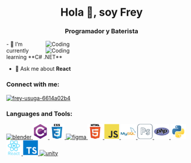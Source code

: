 <h1 align="center">Hola 👋, soy Frey</h1>
<h3 align="center">Programador y Baterista</h3>
<img align="right" alt="Coding" width="400" src="[https://media2.giphy.com/media/O0crlwCuNcVQk/200w.gif?cid=6c09b952kiz14lgyuo7l0wvb6e3woefd8rgknhc1fz8z35x5&ep=v1_gifs_search&rid=200w.gif&ct=g](https://media1.giphy.com/media/Y3M1lEO982asvJCTkn/giphy.gif?cid=6c09b952d977jrpsqadwzwwohc9zo19tlz5utkc1o8qzfn23&ep=v1_internal_gif_by_id&rid=giphy.gif&ct=s)">

<img align="right" alt="Coding" width="400" src="https://media2.giphy.com/media/O0crlwCuNcVQk/200w.gif?cid=6c09b952kiz14lgyuo7l0wvb6e3woefd8rgknhc1fz8z35x5&ep=v1_gifs_search&rid=200w.gif&ct=g">
- 🌱 I’m currently learning **C# .NET**

- 💬 Ask me about **React**

<h3 align="left">Connect with me:</h3>
<p align="left">
<a href="https://linkedin.com/in/frey-usuga-6614a02b4" target="blank"><img align="center" src="https://raw.githubusercontent.com/rahuldkjain/github-profile-readme-generator/master/src/images/icons/Social/linked-in-alt.svg" alt="frey-usuga-6614a02b4" height="30" width="40" /></a>
</p>

<h3 align="left">Languages and Tools:</h3>
<p align="left"> <a href="https://www.blender.org/" target="_blank" rel="noreferrer"> <img src="https://download.blender.org/branding/community/blender_community_badge_white.svg" alt="blender" width="40" height="40"/> </a> <a href="https://www.w3schools.com/cs/" target="_blank" rel="noreferrer"> <img src="https://raw.githubusercontent.com/devicons/devicon/master/icons/csharp/csharp-original.svg" alt="csharp" width="40" height="40"/> </a> <a href="https://www.w3schools.com/css/" target="_blank" rel="noreferrer"> <img src="https://raw.githubusercontent.com/devicons/devicon/master/icons/css3/css3-original-wordmark.svg" alt="css3" width="40" height="40"/> </a> <a href="https://www.figma.com/" target="_blank" rel="noreferrer"> <img src="https://www.vectorlogo.zone/logos/figma/figma-icon.svg" alt="figma" width="40" height="40"/> </a> <a href="https://www.w3.org/html/" target="_blank" rel="noreferrer"> <img src="https://raw.githubusercontent.com/devicons/devicon/master/icons/html5/html5-original-wordmark.svg" alt="html5" width="40" height="40"/> </a> <a href="https://developer.mozilla.org/en-US/docs/Web/JavaScript" target="_blank" rel="noreferrer"> <img src="https://raw.githubusercontent.com/devicons/devicon/master/icons/javascript/javascript-original.svg" alt="javascript" width="40" height="40"/> </a> <a href="https://www.mysql.com/" target="_blank" rel="noreferrer"> <img src="https://raw.githubusercontent.com/devicons/devicon/master/icons/mysql/mysql-original-wordmark.svg" alt="mysql" width="40" height="40"/> </a> <a href="https://www.photoshop.com/en" target="_blank" rel="noreferrer"> <img src="https://raw.githubusercontent.com/devicons/devicon/master/icons/photoshop/photoshop-line.svg" alt="photoshop" width="40" height="40"/> </a> <a href="https://www.php.net" target="_blank" rel="noreferrer"> <img src="https://raw.githubusercontent.com/devicons/devicon/master/icons/php/php-original.svg" alt="php" width="40" height="40"/> </a> <a href="https://www.python.org" target="_blank" rel="noreferrer"> <img src="https://raw.githubusercontent.com/devicons/devicon/master/icons/python/python-original.svg" alt="python" width="40" height="40"/> </a> <a href="https://reactjs.org/" target="_blank" rel="noreferrer"> <img src="https://raw.githubusercontent.com/devicons/devicon/master/icons/react/react-original-wordmark.svg" alt="react" width="40" height="40"/> </a> <a href="https://www.typescriptlang.org/" target="_blank" rel="noreferrer"> <img src="https://raw.githubusercontent.com/devicons/devicon/master/icons/typescript/typescript-original.svg" alt="typescript" width="40" height="40"/> </a> <a href="https://unity.com/" target="_blank" rel="noreferrer"> <img src="https://www.vectorlogo.zone/logos/unity3d/unity3d-icon.svg" alt="unity" width="40" height="40"/> </a> </p>
